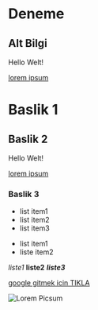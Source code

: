 # Deneme

## Alt Bilgi

Hello Welt!

[lorem ipsum](https://google.com)


# Baslik 1

## Baslik 2

Hello Welt!

[lorem ipsum](https://google.com)

### Baslik 3
 - list item1
 - list item2
 - list item3

 * list item1
 * liste item2


 *liste1* **liste2** ***liste3***

 [google gitmek icin TIKLA](https://google.com)

 ![Lorem Picsum](https://picsum.photos/200/300)
